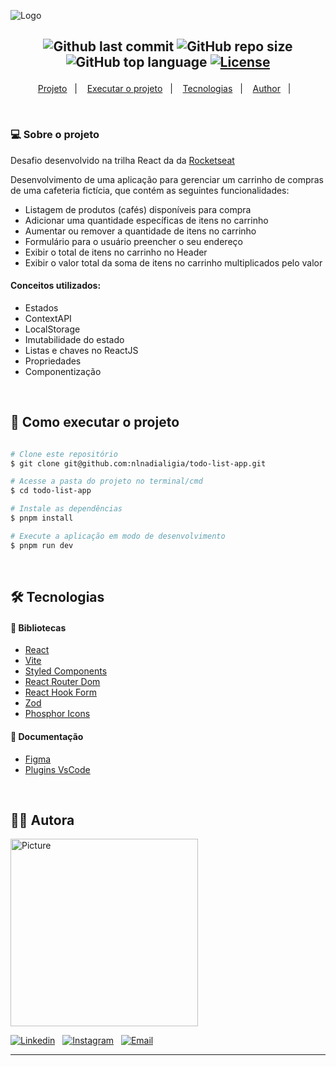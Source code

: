 ![Logo](https://ik.imagekit.io/l7cwocexhc/readme/Cover_Dv64pVzt0.png?updatedAt=1731449610472)

<h2  align="center">

![Github last commit](https://img.shields.io/github/last-commit/nlnadialigia/coffee-delivery-app?color=4B2995&style=plastic)
![GitHub repo size](https://img.shields.io/github/repo-size/nlnadialigia/coffee-delivery-app?color=4B2995&style=plastic)
![GitHub top language](https://img.shields.io/github/languages/top/nlnadialigia/coffee-delivery-app?style=plastic&color=4B2995)
[![License](https://img.shields.io/github/license/nlnadialigia/coffee-delivery-app?color=4B2995&logoColor=4B2995&style=plastic)](./LICENSE)

</h2>
<p align="center">
  <a href="#💻-sobre-projeto">Projeto</a>&nbsp;&nbsp;&nbsp;|&nbsp;&nbsp;&nbsp;
  <a href="#🚀-como-executar-o-projeto">Executar o projeto</a>&nbsp;&nbsp;&nbsp;|&nbsp;&nbsp;&nbsp;
  <a href="#🛠-tecnologias">Tecnologias</a>&nbsp;&nbsp;&nbsp;|&nbsp;&nbsp;&nbsp;
  <a href="#-author">Author</a>&nbsp;&nbsp;&nbsp;|&nbsp;&nbsp;&nbsp;
</p>

<br>

### 💻 Sobre o projeto

Desafio desenvolvido na trilha React da da [Rocketseat](https://www.rocketseat.com.br/)

Desenvolvimento de uma aplicação para gerenciar um carrinho de compras de uma cafeteria fictícia, que contém as seguintes funcionalidades:

- Listagem de produtos (cafés) disponíveis para compra
- Adicionar uma quantidade específicas de itens no carrinho
- Aumentar ou remover a quantidade de itens no carrinho
- Formulário para o usuário preencher o seu endereço
- Exibir o total de itens no carrinho no Header
- Exibir o valor total da soma de itens no carrinho multiplicados pelo valor

#### Conceitos utilizados:

- Estados
- ContextAPI
- LocalStorage
- Imutabilidade do estado
- Listas e chaves no ReactJS
- Propriedades
- Componentização

<br>

## 🚀 Como executar o projeto

```bash

# Clone este repositório
$ git clone git@github.com:nlnadialigia/todo-list-app.git

# Acesse a pasta do projeto no terminal/cmd
$ cd todo-list-app

# Instale as dependências
$ pnpm install

# Execute a aplicação em modo de desenvolvimento
$ pnpm run dev

```

<br>

## 🛠 Tecnologias

#### 🎲 Bibliotecas

- [React](https://react.dev/)
- [Vite](https://vite.dev/)
- [Styled Components](https://styled-components.com/)
- [React Router Dom](https://reactrouter.com/en/main)
- [React Hook Form](https://react-hook-form.com/)
- [Zod](https://zod.dev/)
- [Phosphor Icons](https://phosphoricons.com/)

#### 🎲 Documentação

- [Figma](https://www.figma.com/design/nltchcjlz7jzJ6iaxuqED1/Coffee-Delivery-%E2%80%A2-Desafio-React-(Copy)?node-id=2-12&t=HNAjv46CgaCtxKQU-1)
- [Plugins VsCode](.vscode/extensions.json)

<br>

## 👩‍💼 Autora

<img src="https://ik.imagekit.io/l7cwocexhc/me/cart%C3%A3o%20de%20visita%20novo__7HcjnhY7.png?updatedAt=1730921811752" width="300px;" alt="Picture"/>

<br>

[![Linkedin](https://img.shields.io/badge/-Linkedin-732a7b?style=plastic&logo=Linkedin&logoColor=white&link=https://www.linkedin.com/in/nlnadialigia/)](https://www.linkedin.com/in/nlnadialigia)&nbsp;&nbsp;
[![Instagram](https://img.shields.io/badge/Instagram-732a7b?style=plastic&logo=instagram&logoColor=white)](https://www.instagram.com/nl.nadia.ligia)&nbsp;&nbsp;
[![Email](https://img.shields.io/badge/-Email-732a7b?style=plastic&logo=Gmail&logoColor=white&link=mailto:nlnadialigia@gmail.com)](mailto:nlnadialigia@gmail.com)&nbsp;&nbsp;

---
